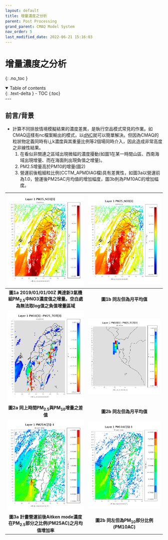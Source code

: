 ```yaml
---
layout: default
title: 增量濃度之分析
parent: Post Processing
grand_parent: CMAQ Model System
nav_order: 5
last_modified_date: 2022-06-21 15:16:03
---
```


# 增量濃度之分析
{: .no_toc }

<details open markdown="block">
  <summary>
    Table of contents
  </summary>
  {: .text-delta }
- TOC
{:toc}
</details>
---

## 前言/背景
- 計算不同排放情境模擬結果的濃度差異，是執行空品模式常見的作業。如CMAQ這樣有nc檔案輸出的模式，以[dNC][dNC]就可以簡單解決。但因為CMAQ的粒狀物定義同時有i,j,k濃度與其重量比例等2個場同時介入，因此造成非常高度之非線性結果。
  1. 在看似非關連之區域出現微幅的濃度擾動(如圖1在某一時間山區、西南海域出現增量、而在海面則出現負值之增量)。
  2. PM2.5增量高於PM10的增量(圖2)
  3. 營運前後粗細粒比例(CCTM_APMDIAG檔)具有差異性，如圖3a以營運前為1.0，營運後PM25AC月均值的增加幅度，圖3b則為PM10AC的增加幅度。

[dNC]: <https://sinotec2.github.io/Focus-on-Air-Quality/utilities/netCDF/dNC/> "2個nc檔案間的差值"


| ![圖1a-N3G_NO3.png](https://github.com/sinotec2/Focus-on-Air-Quality/raw/main/assets/images/N3G_NO3.png) |![圖1b-N3G_NO3.png](https://github.com/sinotec2/Focus-on-Air-Quality/raw/main/assets/images/N3G_NO3.png)
|:--:|:--:|
| <b>圖1a 2019/01/01/00Z 興達新3氣機組PM<sub>2.5</sub>中NO3濃度值之增量。空白處為無法取log值之負值增量區域</b>|<b>圖1b 同左但為月平均值</b>|
| ![圖2a-N3GPMdiff.png](https://github.com/sinotec2/Focus-on-Air-Quality/raw/main/assets/images/N3GPMdiff.png) |![圖2b-N3GPMdiffT.png](https://github.com/sinotec2/Focus-on-Air-Quality/raw/main/assets/images/N3GPMdiffT.png) |
| <b>圖2a 同上時間PM<sub>2.5</sub>與PM<sub>10</sub>增量之差值</b>|<b>圖2b 同左但為月平均值</b>|
| ![圖3a-PM25ACdiffT.png](https://github.com/sinotec2/Focus-on-Air-Quality/raw/main/assets/images/PM25ACdiffT.png) |![圖3b-PM10ACdiffT.png](https://github.com/sinotec2/Focus-on-Air-Quality/raw/main/assets/images/PM10ACdiffT.png) |
| <b>圖3a 計畫營運前後Aitken mode濃度在PM<sub>2.5</sub>部分之比例(PM25AC)之月均值增加率</b>|<b>圖2b 同左但為PM<sub>10</sub>部分比例(PM10AC)</b>|

